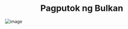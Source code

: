 # <center> Pagputok ng Bulkan
  ![image](https://user-images.githubusercontent.com/102717555/190836682-e3011483-9798-4aa9-a21e-15506b7891bf.png) <center>
